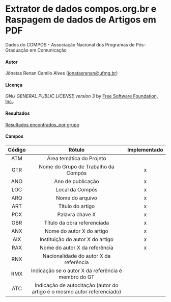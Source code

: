 # Extrator de dados compos.org.br e Raspagem de dados de Artigos em PDF
Dados do COMPÓS - Associação Nacional dos Programas de Pós-Graduação em Comunicação
#### Autor
Jônatas Renan Camilo Alves (jonatasrenan@ufmg.br)
#### Licença
*GNU GENERAL PUBLIC LICENSE version 3* by [Free Software Foundation, Inc.](http://fsf.org/).
#### Resultados
[Resultados encontrados_por grupo](https://github.com/jonatasrenan/compos-data/tree/master/grupos)
#### Campos
|Código|Rótulo|Implementado|
|:------:|:------:|:--------:|
|ATM|Área temática do Projeto   |
|GTR|Nome do Grupo de Trabalho da Compós   |x|
|ANO|Ano de publicação|x|
|LOC|Local da Compós|x|
|ARQ|Nome do arquivo|x|
|ART|Título do artigo|x|
|PCX|Palavra chave X|x|
|OBR|Título da obra referenciada|x|
|ANX|Nome do autor X do artigo|x|
|AIX|Instituição do autor X do artigo|x|
|RAX|Nome do autor X da referência|x|
|RNX|Nacionalidade do autor X da referência||
|RMX|Indicação se o autor X da referência é membro do GT||
|ATC|Indicação de autocitação (autor do artigo é o mesmo autor referenciado)||

